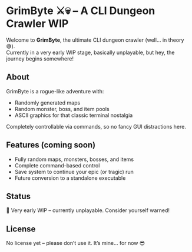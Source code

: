 # GrimByte ⚔️💀 – A CLI Dungeon Crawler WIP

Welcome to **GrimByte**, the ultimate CLI dungeon crawler (well… in theory 😅).  
Currently in a very early WIP stage, basically unplayable, but hey, the journey begins somewhere!

## About

GrimByte is a rogue-like adventure with:  

- Randomly generated maps
- Random monster, boss, and item pools
- ASCII graphics for that classic terminal nostalgia

Completely controllable via commands, so no fancy GUI distractions here.

## Features (coming soon)

- Fully random maps, monsters, bosses, and items  
- Complete command-based control  
- Save system to continue your epic (or tragic) run  
- Future conversion to a standalone executable  

## Status

🚧 Very early WIP – currently unplayable. Consider yourself warned!  

## License

No license yet – please don’t use it. It’s mine… for now 😎
